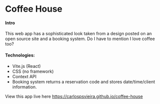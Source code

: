 # Coffee House

#### Intro

This web app has a sophisticated look taken from a design posted on an open source site and a booking system.
Do I have to mention I love coffee too?

#### Technologies:
- Vite.js (React)
- CSS (no framework)
- Context API
- Booking system returns a reservation code and stores date/time/client information.

View this app live here https://carlospsvieira.github.io/coffee-house
